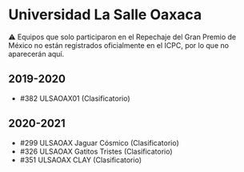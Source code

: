 # Universidad La Salle Oaxaca

:warning: Equipos que solo participaron en el Repechaje del Gran Premio de México no están registrados oficialmente en el ICPC, por lo que no aparecerán aquí.

## 2019-2020

- #382 ULSAOAX01 (Clasificatorio)

## 2020-2021

- #299 ULSAOAX Jaguar Cósmico (Clasificatorio)
- #326 ULSAOAX Gatitos Tristes (Clasificatorio)
- #351 ULSAOAX CLAY (Clasificatorio)


